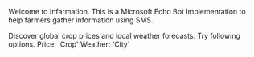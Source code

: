 Welcome to Infarmation. This is a Microsoft Echo Bot Implementation to help farmers gather information using SMS.

Discover global crop prices and local weather forecasts. 
Try following options. 
Price: 'Crop' Weather: 'City'